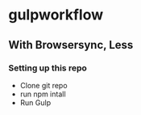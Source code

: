 # gulpworkflow
## With Browsersync, Less
### Setting up this repo

- Clone git repo
- run npm intall
- Run Gulp
